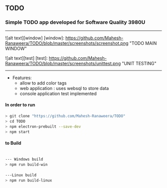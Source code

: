 ## TODO
### Simple TODO app developed for Software Quality 3980U

---

![alt text][window]
[window]: https://github.com/Mahesh-Ranaweera/TODO/blob/master/screenshots/screenshot.png "TODO MAIN WINDOW"

![alt text][test]
[test]: https://github.com/Mahesh-Ranaweera/TODO/blob/master/screenshots/unittest.png "UNIT TESTING"

---

* Features:
  * allow to add color tags
  * web application : uses websql to store data
  * console application test implemented

#### In order to run
```sh
> git clone "https://github.com/Mahesh-Ranaweera/TODO"
> cd TODO
> npm electron-prebuilt --save-dev
> npm start
```
#### to Build
```sh

--- Windows build
> npm run build-win

---Linux build
> npm run build-linux

```

